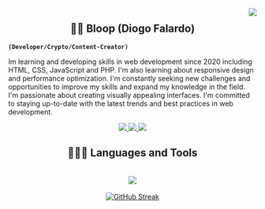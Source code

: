 <img align="right" src="https://visitor-badge.laobi.icu/badge?page_id=Diogo-Falardo.Diogo-Falardo" />

<h2 align="center">🏄‍♂️ Bloop (Diogo Falardo)</h2>

**`(Developer/Crypto/Content-Creator)`**

Im learning and developing skills in web development since 2020 including HTML, CSS, JavaScript and PHP. I'm also learning about responsive design and performance optimization. I'm constantly seeking new challenges and opportunities to improve my skills and expand my knowledge in the field. I'm passionate about creating visually appealing interfaces. I'm committed to staying up-to-date with the latest trends and best practices in web development.

<div align="center"> 
  <a href="mailto:diogofalardo04@gmail.com">
    <img src="https://img.shields.io/badge/Gmail-333333?style=for-the-badge&logo=gmail&logoColor=red" />
  </a>
  <a href="https://www.linkedin.com/in/diogo-falardo-74b7ab2a8/" target="_blank">
    <img src="https://img.shields.io/badge/LinkedIn-0077B5?style=for-the-badge&logo=linkedin&logoColor=white" target="_blank" />
  </a>
    <a href="https://www.youtube.com/channel/UCzLQuNddAeQ5toTlcYGlbZQ" target="_blank">
    <img src="https://img.shields.io/badge/YouTube-FF0000?style=for-the-badge&logo=youtube&logoColor=white" target="_blank" />
  </a>
</div>

<h2 align="center">🧑🏻‍💻 Languages and Tools</h2>
<br/>
<div align="center">
    <img src="https://skillicons.dev/icons?i=vscode,html,css,javascript,python,cs,cpp" />
</div>
<br/>
<div align="center">
<a href="https://git.io/streak-stats"><img src="https://streak-stats.demolab.com?user=Diogo-Falardo&theme=dark&border_radius=10" alt="GitHub Streak" /></a>
</div>
